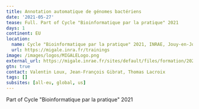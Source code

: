 ```yaml
---
title: Annotation automatique de génomes bactériens
date: '2021-05-27'
tease: Full. Part of Cycle "Bioinformatique par la pratique" 2021
days: 1
continent: EU
location:
  name: Cycle "Bioinformatique par la pratique" 2021, INRAE, Jouy-en-Josas, France
  url: https://migale.inra.fr/trainings
image: /images/logos/MIGALELogo.png
external_url: https://migale.inrae.fr/sites/default/files/formation/2021/module9.pdf
gtn: true
contact: Valentin Loux, Jean-François Gibrat, Thomas Lacroix
tags: []
subsites: [all-eu, global, us]
---
```


Part of Cycle "Bioinformatique par la pratique" 2021
